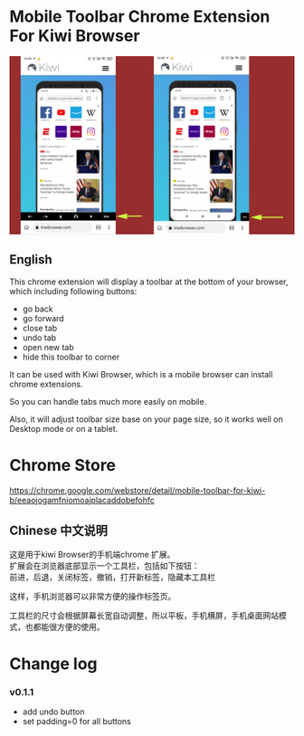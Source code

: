 
# Mobile Toolbar Chrome Extension For Kiwi Browser 
![alt text](https://raw.githubusercontent.com/butaixianran/Mobile-Toolbar-For-Kiwi-Browser/main/pic/screen.jpg)  

## English
This chrome extension will display a toolbar at the bottom of your browser, which including following buttons:  
* go back  
* go forward  
* close tab  
* undo tab  
* open new tab  
* hide this toolbar to corner  

It can be used with Kiwi Browser, which is a mobile browser can install chrome extensions.  

So you can handle tabs much more easily on mobile.  

Also, it will adjust toolbar size base on your page size, so it works well on Desktop mode or on a tablet.

# Chrome Store  
https://chrome.google.com/webstore/detail/mobile-toolbar-for-kiwi-b/eeaojogamfniomoajplacaddobefohfc  

## Chinese 中文说明  
这是用于kiwi Browser的手机端chrome 扩展。  
扩展会在浏览器底部显示一个工具栏，包括如下按钮：  
前进，后退，关闭标签，撤销，打开新标签，隐藏本工具栏   

这样，手机浏览器可以非常方便的操作标签页。  

工具栏的尺寸会根据屏幕长宽自动调整，所以平板，手机横屏，手机桌面网站模式，也都能很方便的使用。  

# Change log  
### v0.1.1  
* add undo button  
* set padding=0 for all buttons  
